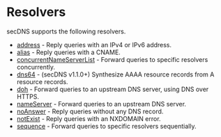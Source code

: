 # Resolvers

secDNS supports the following resolvers.

* [address](resolvers/address.md) - Reply queries with an IPv4 or IPv6 address.
* [alias](resolvers/alias.md) - Reply queries with a CNAME.
* [concurrentNameServerList](resolvers/concurrent_name_server_list.md) - Forward queries to specific resolvers
  concurrently.
* [dns64](resolvers/dns64.md) - (secDNS v1.1.0+) Synthesize AAAA resource records from A resource records.
* [doh](resolvers/doh.md) - Forward queries to an upstream DNS server, using DNS over HTTPS.
* [nameServer](resolvers/name_server.md) - Forward queries to an upstream DNS server.
* [noAnswer](resolvers/no_answer.md) - Reply queries without any DNS record.
* [notExist](resolvers/not_exist.md) - Reply queries with an NXDOMAIN error.
* [sequence](resolvers/sequence.md) - Forward queries to specific resolvers sequentially.
